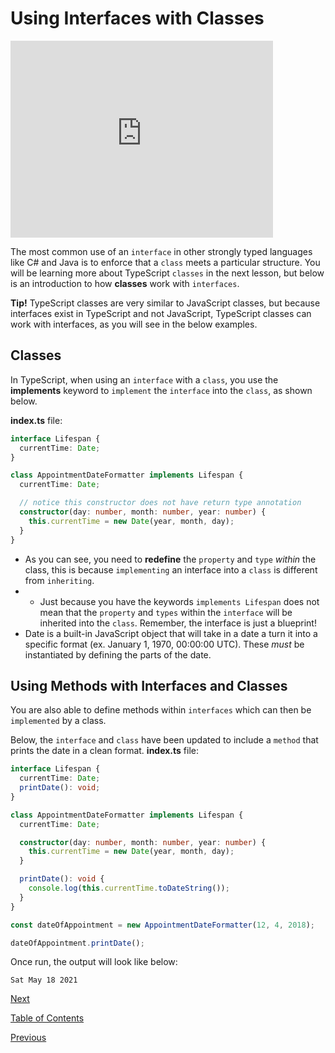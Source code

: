 # Using Interfaces with Classes

<iframe width="420" height="315" src="https://player.vimeo.com/external/304903926.hd.mp4?s=e62f0f307abddb6d18c2d4738222734eaf7640d9&profile_id=175" frameborder="0" allowfullscreen></iframe>

The most common use of an `interface` in other strongly typed languages like C# and Java is to enforce that a `class` meets a particular structure. You will be learning more about TypeScript `classes` in the next lesson, but below is an introduction to how **classes** work with `interfaces`.

**Tip!**
TypeScript classes are very similar to JavaScript classes, but because interfaces exist in TypeScript and not JavaScript, TypeScript classes can work with interfaces, as you will see in the below examples.

## Classes

In TypeScript, when using an `interface` with a `class`, you use the **implements** keyword to `implement` the `interface` into the `class`, as shown below.

**index.ts** file:

```ts
interface Lifespan {
  currentTime: Date;
}

class AppointmentDateFormatter implements Lifespan {
  currentTime: Date;

  // notice this constructor does not have return type annotation
  constructor(day: number, month: number, year: number) {
    this.currentTime = new Date(year, month, day);
  }
}
```

- As you can see, you need to **redefine** the `property` and `type` _within_ the class, this is because `implementing` an interface into a `class` is different from `inheriting`.
- - Just because you have the keywords `implements Lifespan` does not mean that the `property` and `types` within the `interface` will be inherited into the `class`. Remember, the interface is just a blueprint!
- Date is a built-in JavaScript object that will take in a date a turn it into a specific format (ex. January 1, 1970, 00:00:00 UTC). These _must_ be instantiated by defining the parts of the date.

## Using Methods with Interfaces and Classes

You are also able to define methods within `interfaces` which can then be `implemented` by a class.

Below, the `interface` and `class` have been updated to include a `method` that prints the date in a clean format.
**index.ts** file:

```ts
interface Lifespan {
  currentTime: Date;
  printDate(): void;
}

class AppointmentDateFormatter implements Lifespan {
  currentTime: Date;

  constructor(day: number, month: number, year: number) {
    this.currentTime = new Date(year, month, day);
  }

  printDate(): void {
    console.log(this.currentTime.toDateString());
  }
}

const dateOfAppointment = new AppointmentDateFormatter(12, 4, 2018);

dateOfAppointment.printDate();
```

Once run, the output will look like below:

```terminal
Sat May 18 2021
```

[Next](./13.md)

[Table of Contents](./README.md)

[Previous](./12.md)
